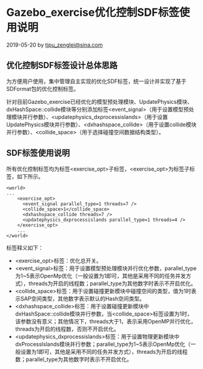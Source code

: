 # Gazebo_exercise优化控制SDF标签使用说明
2019-05-20 by tjpu_zenglei@sina.com
## 优化控制SDF标签设计总体思路
为方便用户使用，集中管理自主实现的优化SDF标签，统一设计并实现了基于SDFormat包的优化控制标签。

针对目前Gazebo_exercise已经优化的模型预处理模块、UpdatePhysics模块、dxHashSpace::collide模块等分别添加标签<event_signal>（用于设置模型预处理模块并行参数）、<updatephysics_dxprocessislands>（用于设置UpdatePhysics模块并行参数）、<dxhashspace_collide>（用于设置collide模块并行参数）、<collide_space>（用于选择碰撞空间数据结构类型）。

## SDF标签使用说明
所有优化控制标签均为标签<exercise_opt>子标签，<exercise_opt>为标签<world>子标签，如下所示。
```
<world>
...
    <exercise_opt>
      <event_signal parallel_type=1 threads=7 />
	  <collide_space>1</collide_space>
      <dxhashspace_collide threads=7 />
      <updatephysics_dxprocessislands parallel_type=1 threads=4 />
    </exercise_opt>
	...
</world>
```

标签释义如下：
- <exercise_opt>标签：优化总开关。
- <event_signal>标签：用于设置模型预处理模块并行优化参数，parallel_type为1~5表示OpenMp优化（一般设置为1即可，其他是采用不同的任务并发方式），threads为开启的线程数；parallel_type为其他数字时表示不开启优化。
- <collide_space>标签：用于设置碰撞更新模块中碰撞空间的类型，值为1时表示SAP空间类型，其他数字表示默认的Hash空间类型。
- <dxhashspace_collide>标签：用于设置碰撞更新模块中dxHashSpace::collide模块并行参数，当<collide_space>标签设置为1时，该参数没有意义；其他情况下，threads大于1，表示采用OpenMP并行优化，threads为开启的线程数，否则不开启优化。
- <updatephysics_dxprocessislands>标签：用于设置物理更新模块中dxProcessIslands模块并行参数；parallel_type为1~5表示OpenMp优化（一般设置为1即可，其他是采用不同的任务并发方式），threads为开启的线程数；parallel_type为其他数字时表示不开启优化。
